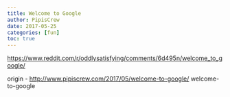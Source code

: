 ```yaml
---
title: Welcome to Google
author: PipisCrew
date: 2017-05-25
categories: [fun]
toc: true
---
```


https://www.reddit.com/r/oddlysatisfying/comments/6d495n/welcome_to_google/

origin - http://www.pipiscrew.com/2017/05/welcome-to-google/ welcome-to-google